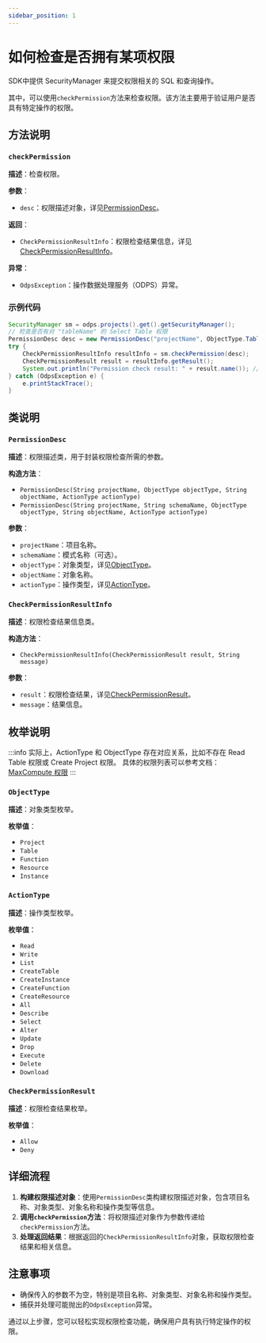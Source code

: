 ```yaml
---
sidebar_position: 1
---
```

# 如何检查是否拥有某项权限

SDK中提供 SecurityManager 来提交权限相关的 SQL 和查询操作。

其中，可以使用`checkPermission`方法来检查权限。该方法主要用于验证用户是否具有特定操作的权限。

## 方法说明

### `checkPermission`

**描述**：检查权限。

**参数**：
- `desc`：权限描述对象，详见[PermissionDesc](#PermissionDesc)。

**返回**：
- `CheckPermissionResultInfo`：权限检查结果信息，详见[CheckPermissionResultInfo](#CheckPermissionResultInfo)。

**异常**：
- `OdpsException`：操作数据处理服务（ODPS）异常。

### 示例代码

```java
SecurityManager sm = odps.projects().get().getSecurityManager();
// 检查是否有对 "tableName" 的 Select Table 权限
PermissionDesc desc = new PermissionDesc("projectName", ObjectType.Table, "tableName", ActionType.Select);
try {
    CheckPermissionResultInfo resultInfo = sm.checkPermission(desc);
    CheckPermissionResult result = resultInfo.getResult();
    System.out.println("Permission check result: " + result.name()); // Deny or Allow
} catch (OdpsException e) {
    e.printStackTrace();
}
```

## 类说明

### `PermissionDesc`

**描述**：权限描述类，用于封装权限检查所需的参数。

**构造方法**：
- `PermissionDesc(String projectName, ObjectType objectType, String objectName, ActionType actionType)`
- `PermissionDesc(String projectName, String schemaName, ObjectType objectType, String objectName, ActionType actionType)`

**参数**：
- `projectName`：项目名称。
- `schemaName`：模式名称（可选）。
- `objectType`：对象类型，详见[ObjectType](#ObjectType)。
- `objectName`：对象名称。
- `actionType`：操作类型，详见[ActionType](#ActionType)。

### `CheckPermissionResultInfo`

**描述**：权限检查结果信息类。

**构造方法**：
- `CheckPermissionResultInfo(CheckPermissionResult result, String message)`

**参数**：
- `result`：权限检查结果，详见[CheckPermissionResult](#CheckPermissionResult)。
- `message`：结果信息。

## 枚举说明
:::info
实际上，ActionType 和 ObjectType 存在对应关系，比如不存在 Read Table 权限或 Create Project 权限。
具体的权限列表可以参考文档：[MaxCompute 权限](https://help.aliyun.com/zh/maxcompute/user-guide/maxcompute-permissions)
:::
### `ObjectType`

**描述**：对象类型枚举。

**枚举值**：
- `Project`
- `Table`
- `Function`
- `Resource`
- `Instance`

### `ActionType`

**描述**：操作类型枚举。

**枚举值**：
- `Read`
- `Write`
- `List`
- `CreateTable`
- `CreateInstance`
- `CreateFunction`
- `CreateResource`
- `All`
- `Describe`
- `Select`
- `Alter`
- `Update`
- `Drop`
- `Execute`
- `Delete`
- `Download`

### `CheckPermissionResult`

**描述**：权限检查结果枚举。

**枚举值**：
- `Allow`
- `Deny`

## 详细流程

1. **构建权限描述对象**：使用`PermissionDesc`类构建权限描述对象，包含项目名称、对象类型、对象名称和操作类型等信息。
2. **调用`checkPermission`方法**：将权限描述对象作为参数传递给`checkPermission`方法。
3. **处理返回结果**：根据返回的`CheckPermissionResultInfo`对象，获取权限检查结果和相关信息。

## 注意事项

- 确保传入的参数不为空，特别是项目名称、对象类型、对象名称和操作类型。
- 捕获并处理可能抛出的`OdpsException`异常。

通过以上步骤，您可以轻松实现权限检查功能，确保用户具有执行特定操作的权限。